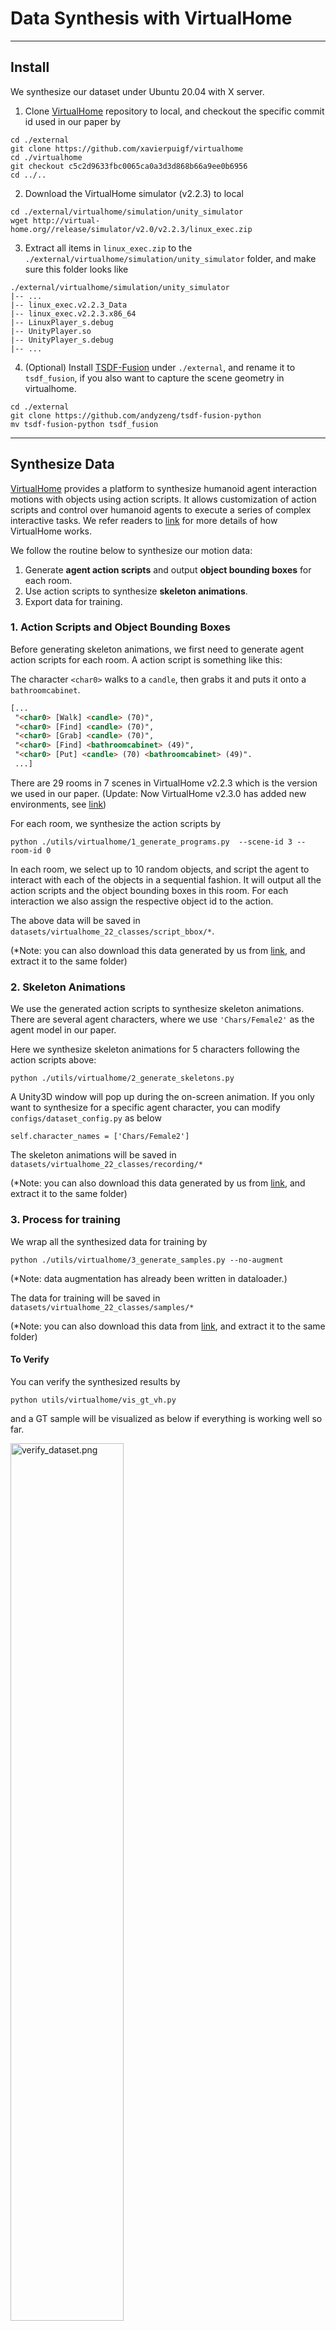 # Data Synthesis with VirtualHome 

---

## Install
We synthesize our dataset under Ubuntu 20.04 with X server.

1. Clone [VirtualHome](https://github.com/xavierpuigf/virtualhome) repository to local, and checkout the specific commit id used in our paper by
```angular2html
cd ./external
git clone https://github.com/xavierpuigf/virtualhome
cd ./virtualhome
git checkout c5c2d9633fbc0065ca0a3d3d868b66a9ee0b6956
cd ../..
```

2. Download the VirtualHome simulator (v2.2.3) to local
```angular2html
cd ./external/virtualhome/simulation/unity_simulator
wget http://virtual-home.org//release/simulator/v2.0/v2.2.3/linux_exec.zip
```

3. Extract all items in `linux_exec.zip` to the `./external/virtualhome/simulation/unity_simulator` folder, and make sure this folder looks like
```angular2html
./external/virtualhome/simulation/unity_simulator
|-- ...
|-- linux_exec.v2.2.3_Data
|-- linux_exec.v2.2.3.x86_64
|-- LinuxPlayer_s.debug
|-- UnityPlayer.so
|-- UnityPlayer_s.debug
|-- ...
```

4. (Optional) Install [TSDF-Fusion](https://github.com/andyzeng/tsdf-fusion-python) under `./external`, and rename it to `tsdf_fusion`, if you also want to capture the scene geometry in virtualhome.
```angular2html
cd ./external
git clone https://github.com/andyzeng/tsdf-fusion-python
mv tsdf-fusion-python tsdf_fusion
```

---

## Synthesize Data
[VirtualHome](https://github.com/xavierpuigf/virtualhome) provides a platform to synthesize humanoid agent interaction
motions with objects using action scripts. It allows customization of action scripts and control over humanoid agents
to execute a series of complex interactive tasks. We refer readers to [link](http://virtual-home.org/documentation/master/#)
for more details of how VirtualHome works.

We follow the routine below to synthesize our motion data:
1. Generate **agent action scripts** and output **object bounding boxes** for each room.
2. Use action scripts to synthesize **skeleton animations**.
3. Export data for training.

### 1. Action Scripts and Object Bounding Boxes

Before generating skeleton animations, we first need to generate agent action scripts for each room. A action script
is something like this:

The character `<char0>` walks to a `candle`, then grabs it and puts it onto a `bathroomcabinet`.
```html
[...
 "<char0> [Walk] <candle> (70)", 
 "<char0> [Find] <candle> (70)",
 "<char0> [Grab] <candle> (70)", 
 "<char0> [Find] <bathroomcabinet> (49)",
 "<char0> [Put] <candle> (70) <bathroomcabinet> (49)".
 ...]
 ```

There are 29 rooms in 7 scenes in VirtualHome v2.2.3 which is the version we used in our paper. 
(Update: Now VirtualHome v2.3.0 has added new environments, see [link](http://virtual-home.org/documentation/master/downloads/downloads.html))

For each room, we synthesize the action scripts by
```commandline
python ./utils/virtualhome/1_generate_programs.py  --scene-id 3 --room-id 0
```

In each room, we select up to 10 random objects, and script the agent to interact with each of the objects in a
sequential fashion. It will output all the action scripts and the object bounding boxes in this room. For each
interaction we also assign the respective object id to the action.

The above data will be saved in `datasets/virtualhome_22_classes/script_bbox/*`.

(*Note: you can also download this data generated by us from [link](https://tumde-my.sharepoint.com/:u:/g/personal/yinyu_nie_tum_de/EbQJdYJq_QJIpj63S0git2UBJDaooF8c0_29ZjMEsmvTQA?e=EJ4nmi),
and extract it to the same folder)

### 2. Skeleton Animations
We use the generated action scripts to synthesize skeleton animations. There are several agent characters, where we use
`'Chars/Female2'` as the agent model in our paper.

Here we synthesize skeleton animations for 5 characters following the action scripts above:
```commandline
python ./utils/virtualhome/2_generate_skeletons.py
```
A Unity3D window will pop up during the on-screen animation. If you only want to synthesize for a specific agent
character, you can modify `configs/dataset_config.py` as below
```angular2html
self.character_names = ['Chars/Female2']
```

The skeleton animations will be saved in `datasets/virtualhome_22_classes/recording/*`

(*Note: you can also download this data generated by us from [link](https://tumde-my.sharepoint.com/:u:/g/personal/yinyu_nie_tum_de/EZjKkoxm741PsticYrFPQ2AB72KokWHdcY2vjsws1QwmmQ?e=t6inR2),
and extract it to the same folder)

### 3. Process for training
We wrap all the synthesized data for training by
```commandline
python ./utils/virtualhome/3_generate_samples.py --no-augment
```
(*Note: data augmentation has already been written in dataloader.)

The data for training will be saved in `datasets/virtualhome_22_classes/samples/*`

(*Note: you can also download this data from [link](https://tumde-my.sharepoint.com/:u:/g/personal/yinyu_nie_tum_de/ESeI-yefoelJvMEaj7LGm0UB9Jq1qYraq0BtsemMxBV-DQ?e=kCGMVP),
and extract it to the same folder)


#### To Verify
You can verify the synthesized results by
```commandline
python utils/virtualhome/vis_gt_vh.py
```
and a GT sample will be visualized as below if everything is working well so far.

<img src="../../out/resources/verify_dataset.png" alt="verify_dataset.png" width="60%" />


### 4. Synthesize Scene Mesh (Optional)
If you want to obtain the room meshs in VirtualHome, we also provide our virtual scanning code
```commandline
python ./utils/virtualhome/vis_vhome.py 
```

This will pop up a visualization window containing room mesh, object boxes and poses.

---
### Acknowledgments
We synthesize our code using [VirtualHome](http://virtual-home.org/documentation/master/index.html) platform. If you find our code
helpful, please consider citing both of our works.














